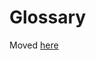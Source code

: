 # Glossary

Moved [here](https://bids-website.readthedocs.io/en/latest/getting_started/resources/glossary.html)